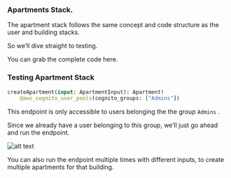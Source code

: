 
### Apartments Stack.

The apartment stack follows the same concept  and code structure as the user and building stacks. 

So we’ll dive straight to testing.

You can grab the complete code here.



### Testing Apartment Stack

```graphql
createApartment(input: ApartmentInput): Apartment!
    @aws_cognito_user_pools(cognito_groups: ["Admins"])
```

This endpoint is only accessible to users belonging the the group `Admins` .

Since we already have a user belonging to this group, we’ll just go ahead and run the endpoint.

![alt text](https://d23o47bsb60hff.cloudfront.net/public/61a3dbcb-edea-4c91-bcb7-325b9356fd85)

You can also run the endpoint multiple times with different inputs, to create multiple apartments for that building.